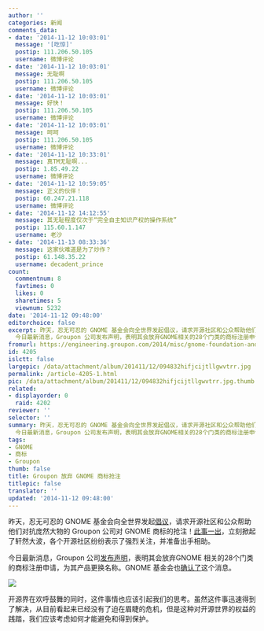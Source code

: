 ```yaml
---
author: ''
categories: 新闻
comments_data:
- date: '2014-11-12 10:03:01'
  message: '[吃惊]'
  postip: 111.206.50.105
  username: 微博评论
- date: '2014-11-12 10:03:01'
  message: 无耻啊
  postip: 111.206.50.105
  username: 微博评论
- date: '2014-11-12 10:03:01'
  message: 好快！
  postip: 111.206.50.105
  username: 微博评论
- date: '2014-11-12 10:03:01'
  message: 呵呵
  postip: 111.206.50.105
  username: 微博评论
- date: '2014-11-12 10:33:01'
  message: 真TM无耻啊...
  postip: 1.85.49.22
  username: 微博评论
- date: '2014-11-12 10:59:05'
  message: 正义的伙伴！
  postip: 60.247.21.118
  username: 微博评论
- date: '2014-11-12 14:12:55'
  message: 其无耻程度仅次于“完全自主知识产权的操作系统”
  postip: 115.60.1.147
  username: 老沙
- date: '2014-11-13 08:33:36'
  message: 这家伙难道是为了炒作？
  postip: 61.148.35.22
  username: decadent_prince
count:
  commentnum: 8
  favtimes: 0
  likes: 0
  sharetimes: 5
  viewnum: 5232
date: '2014-11-12 09:48:00'
editorchoice: false
excerpt: 昨天，忍无可忍的 GNOME 基金会向全世界发起倡议，请求开源社区和公众帮助他们对抗庞然大物的 Groupon 公司对 GNOME 商标的抢注！此事一出，立刻掀起了轩然大波，各个开源社区纷纷表示了强烈关注，并准备出手相助。
  今日最新消息，Groupon 公司发布声明，表明其会放弃GNOME相关的28个门类的商标注册申请，为其产品更换名称。GNOME 基金会也确认了这个消息。  开源界在欢呼鼓舞的同时，这件事情也应该引起我们的思考。虽然这件事迅速得到了解决，从目前看起来已经没有了迫在眉睫的危机，但是这种对开源世界的权益的践踏，我们应该考虑如何
fromurl: https://engineering.groupon.com/2014/misc/gnome-foundation-and-groupon-product-names/#updated
id: 4205
islctt: false
largepic: /data/attachment/album/201411/12/094832hifjcijtllgwvtrr.jpg
permalink: /article-4205-1.html
pic: /data/attachment/album/201411/12/094832hifjcijtllgwvtrr.jpg.thumb.jpg
related:
- displayorder: 0
  raid: 4202
reviewer: ''
selector: ''
summary: 昨天，忍无可忍的 GNOME 基金会向全世界发起倡议，请求开源社区和公众帮助他们对抗庞然大物的 Groupon 公司对 GNOME 商标的抢注！此事一出，立刻掀起了轩然大波，各个开源社区纷纷表示了强烈关注，并准备出手相助。
  今日最新消息，Groupon 公司发布声明，表明其会放弃GNOME相关的28个门类的商标注册申请，为其产品更换名称。GNOME 基金会也确认了这个消息。  开源界在欢呼鼓舞的同时，这件事情也应该引起我们的思考。虽然这件事迅速得到了解决，从目前看起来已经没有了迫在眉睫的危机，但是这种对开源世界的权益的践踏，我们应该考虑如何
tags:
- GNOME
- 商标
- Groupon
thumb: false
title: Groupon 放弃 GNOME 商标抢注
titlepic: false
translator: ''
updated: '2014-11-12 09:48:00'
---
```


昨天，忍无可忍的 GNOME 基金会向全世界发起[倡议](http://www.gnome.org/groupon/)，请求开源社区和公众帮助他们对抗庞然大物的 Groupon 公司对 GNOME 商标的抢注！[此事一出](http://linux.cn/article-4202-1.html)，立刻掀起了轩然大波，各个开源社区纷纷表示了强烈关注，并准备出手相助。


今日最新消息，Groupon 公司[发布声明](https://engineering.groupon.com/2014/misc/gnome-foundation-and-groupon-product-names/#updated)，表明其会放弃GNOME 相关的28个门类的商标注册申请，为其产品更换名称。GNOME 基金会也[确认了](http://www.gnome.org/groupon/)这个消息。


![](/data/attachment/album/201411/12/094832hifjcijtllgwvtrr.jpg)


开源界在欢呼鼓舞的同时，这件事情也应该引起我们的思考。虽然这件事迅速得到了解决，从目前看起来已经没有了迫在眉睫的危机，但是这种对开源世界的权益的践踏，我们应该考虑如何才能避免和得到保护。